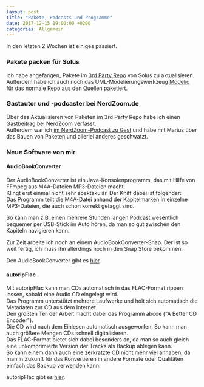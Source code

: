 ```yaml
---
layout: post
title: "Pakete, Podcasts und Programme"
date: 2017-12-15 19:00:00 +0200
categories: Allgemein
---
```

In den letzten 2 Wochen ist einiges passiert.  

### Pakete packen für Solus
Ich habe angefangen, Pakete im <a href="https://github.com/solus-project/3rd-party">3rd Party Repo</a> von Solus zu aktualisieren.  
Außerdem habe ich auch noch das UML-Modelierungswerkzeug <a href="https://www.modelio.org/">Modelio</a> für das normale Repo aus den Quellen paketiert.  

### Gastautor und -podcaster bei NerdZoom.de
Über das Aktualisieren von Paketen im 3rd Party Repo habe ich einen <a href="https://www.nerdzoom.de/mein-erster-pull-request-bei-solus/">Gastbeitrag bei NerdZoom</a> verfasst.  
Außerdem war ich <a href="https://www.nerdzoom.de/nerdzoom-podcast-folge-2-niemand-hat-die-absicht-ueber-technik-zu-reden/">im NerdZoom-Podcast zu Gast</a> und habe mit Marius über das Bauen von Paketen und allerlei anderes geschwatzt.  


### Neue Software von mir

#### AudioBookConverter
Der AudioBookConverter ist ein Java-Konsolenprogramm, das mit Hilfe von FFmpeg aus M4A-Dateien MP3-Dateien macht.  
Klingt erst einmal nicht sehr spektakulär. Der Kniff dabei ist folgender:  
Das Programm teilt die M4A-Datei anhand der Kapitelmarken in einzelne MP3-Dateien, die auch schon korrekt getaggt sind.  

So kann man z.B. einen mehrere Stunden langen Podcast wesentlich bequemer per USB-Stick im Auto hören, da man so gut zwischen den Kapiteln navigieren kann.  

Zur Zeit arbeite ich noch an einem AudioBookConverter-Snap. Der ist so weit fertig, ich muss ihn allerdings noch in den Snap Store bekommen.  

Den AudioBookConverter gibt es <a href="https://github.com/ahahn94/AudioBookConverter">hier</a>.  

#### autoripFlac
Mit autoripFlac kann man CDs automatisch in das FLAC-Format rippen lassen, sobald eine Audio CD eingelegt wird.  
Das Programm unterstützt mehrere Laufwerke und holt sich automatisch die Metadaten zur CD aus dem Internet.  
Den größten Teil der Arbeit macht dabei das Programm abcde ("A Better CD Encoder").  
Die CD wird nach dem Einlesen automatisch ausgeworfen. So kann man auch größere Mengen CDs schnell digitalisieren.  
Das FLAC-Format bietet sich dabei besonders an, da man so auch gleich eine unkomprimierte Version der Tracks als Backup ablegen kann.  
So kann einem dann auch eine zerkratzte CD nicht mehr viel anhaben, da man in Zukunft für das Konvertieren in andere Formate oder Qualitäten einfach das Backup verwenden kann.  

autoripFlac gibt es <a href="https://github.com/ahahn94/autoripFLAC">hier</a>.

